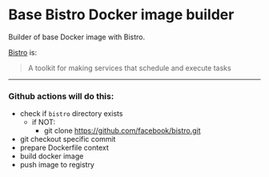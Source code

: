 # Base Bistro Docker image builder

Builder of base Docker image with Bistro.

[Bistro](https://bistro.io/) is:
> A toolkit for making services that schedule and execute tasks

___

### Github actions will do this:

- check if `bistro` directory exists
    - if NOT:
        - git clone https://github.com/facebook/bistro.git
- git checkout specific commit
- prepare Dockerfile context
- build docker image
- push image to registry
